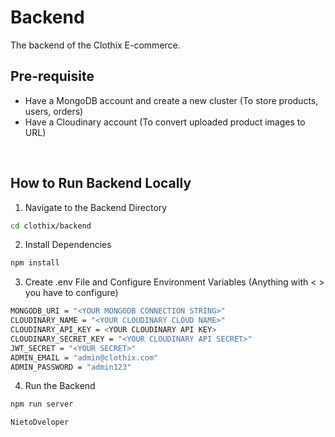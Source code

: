 # Backend
The backend of the Clothix E-commerce.
<br />

## Pre-requisite
* Have a MongoDB account and create a new cluster (To store products, users, orders)
* Have a Cloudinary account (To convert uploaded product images to URL)
<br />

## How to Run Backend Locally
1. Navigate to the Backend Directory
```bash
cd clothix/backend
```
2. Install Dependencies
```bash
npm install
```
3. Create .env File and Configure Environment Variables (Anything with < > you have to configure)
```bash
MONGODB_URI = "<YOUR MONGODB CONNECTION STRING>"
CLOUDINARY_NAME = "<YOUR CLOUDINARY CLOUD NAME>"
CLOUDINARY_API_KEY = <YOUR CLOUDINARY API KEY>
CLOUDINARY_SECRET_KEY = "<YOUR CLOUDINARY API SECRET>"
JWT_SECRET = "<YOUR SECRET>"
ADMIN_EMAIL = "admin@clothix.com"
ADMIN_PASSWORD = "admin123"
```
4. Run the Backend
```bash
npm run server

NietoDveloper
